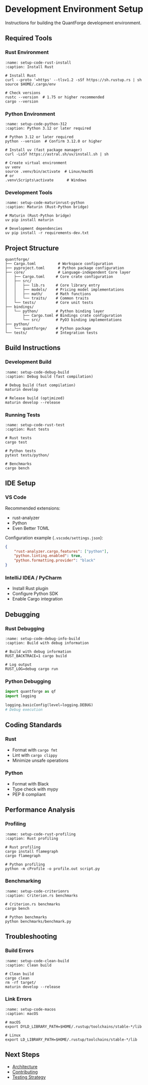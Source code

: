 # Development Environment Setup

Instructions for building the QuantForge development environment.

## Required Tools

### Rust Environment

```{code-block} bash
:name: setup-code-rust-install
:caption: Install Rust

# Install Rust
curl --proto '=https' --tlsv1.2 -sSf https://sh.rustup.rs | sh
source $HOME/.cargo/env

# Check versions
rustc --version  # 1.75 or higher recommended
cargo --version
```

### Python Environment

```{code-block} bash
:name: setup-code-python-312
:caption: Python 3.12 or later required

# Python 3.12 or later required
python --version  # Confirm 3.12.0 or higher

# Install uv (fast package manager)
curl -LsSf https://astral.sh/uv/install.sh | sh

# Create virtual environment
uv venv
source .venv/bin/activate  # Linux/macOS
# or
.venv\Scripts\activate      # Windows
```

### Development Tools

```{code-block} bash
:name: setup-code-maturinrust-python
:caption: Maturin (Rust-Python bridge)

# Maturin (Rust-Python bridge)
uv pip install maturin

# Development dependencies
uv pip install -r requirements-dev.txt
```

## Project Structure

```
quantforge/
├── Cargo.toml          # Workspace configuration
├── pyproject.toml      # Python package configuration
├── core/               # Language-independent Core layer
│   ├── Cargo.toml     # Core crate configuration
│   ├── src/
│   │   ├── lib.rs     # Core library entry
│   │   ├── models/    # Pricing model implementations
│   │   ├── math/      # Math functions
│   │   └── traits/    # Common traits
│   └── tests/         # Core unit tests
├── bindings/
│   └── python/        # Python binding layer
│       ├── Cargo.toml # Bindings crate configuration
│       └── src/       # PyO3 binding implementations
├── python/
│   └── quantforge/    # Python package
└── tests/             # Integration tests
```

## Build Instructions

### Development Build

```{code-block} bash
:name: setup-code-debug-build
:caption: Debug build (fast compilation)

# Debug build (fast compilation)
maturin develop

# Release build (optimized)
maturin develop --release
```

### Running Tests

```{code-block} bash
:name: setup-code-rust-test
:caption: Rust tests

# Rust tests
cargo test

# Python tests
pytest tests/python/

# Benchmarks
cargo bench
```

## IDE Setup

### VS Code

Recommended extensions:
- rust-analyzer
- Python
- Even Better TOML

Configuration example (`.vscode/settings.json`):
```json
{
    "rust-analyzer.cargo.features": ["python"],
    "python.linting.enabled": true,
    "python.formatting.provider": "black"
}
```

### IntelliJ IDEA / PyCharm

- Install Rust plugin
- Configure Python SDK
- Enable Cargo integration

## Debugging

### Rust Debugging

```{code-block} bash
:name: setup-code-debug-info-build
:caption: Build with debug information

# Build with debug information
RUST_BACKTRACE=1 cargo build

# Log output
RUST_LOG=debug cargo run
```

### Python Debugging

```python
import quantforge as qf
import logging

logging.basicConfig(level=logging.DEBUG)
# Debug execution
```

## Coding Standards

### Rust

- Format with `cargo fmt`
- Lint with `cargo clippy`
- Minimize unsafe operations

### Python

- Format with Black
- Type check with mypy
- PEP 8 compliant

## Performance Analysis

### Profiling

```{code-block} bash
:name: setup-code-rust-profiling
:caption: Rust profiling

# Rust profiling
cargo install flamegraph
cargo flamegraph

# Python profiling
python -m cProfile -o profile.out script.py
```

### Benchmarking

```{code-block} bash
:name: setup-code-criterionrs
:caption: Criterion.rs benchmarks

# Criterion.rs benchmarks
cargo bench

# Python benchmarks
python benchmarks/benchmark.py
```

## Troubleshooting

### Build Errors

```{code-block} bash
:name: setup-code-clean-build
:caption: Clean build

# Clean build
cargo clean
rm -rf target/
maturin develop --release
```

### Link Errors

```{code-block} bash
:name: setup-code-macos
:caption: macOS

# macOS
export DYLD_LIBRARY_PATH=$HOME/.rustup/toolchains/stable-*/lib

# Linux
export LD_LIBRARY_PATH=$HOME/.rustup/toolchains/stable-*/lib
```

## Next Steps

- [Architecture](architecture.md)
- [Contributing](contributing.md)
- [Testing Strategy](testing.md)